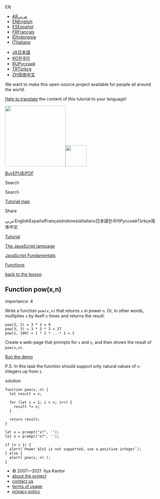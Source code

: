 EN

-   <a href="https://ar.javascript.info/task/pow" class="supported-langs__link"><span class="supported-langs__brief">AR</span><span class="supported-langs__title">عربي</span></a>
-   <a href="https://javascript.info/task/pow" class="supported-langs__link"><span class="supported-langs__brief">EN</span><span class="supported-langs__title">English</span></a>
-   <a href="https://es.javascript.info/task/pow" class="supported-langs__link"><span class="supported-langs__brief">ES</span><span class="supported-langs__title">Español</span></a>
-   <a href="https://fr.javascript.info/task/pow" class="supported-langs__link"><span class="supported-langs__brief">FR</span><span class="supported-langs__title">Français</span></a>
-   <a href="https://id.javascript.info/task/pow" class="supported-langs__link"><span class="supported-langs__brief">ID</span><span class="supported-langs__title">Indonesia</span></a>
-   <a href="https://it.javascript.info/task/pow" class="supported-langs__link"><span class="supported-langs__brief">IT</span><span class="supported-langs__title">Italiano</span></a>

<!-- -->

-   <a href="https://ja.javascript.info/task/pow" class="supported-langs__link"><span class="supported-langs__brief">JA</span><span class="supported-langs__title">日本語</span></a>
-   <a href="https://ko.javascript.info/task/pow" class="supported-langs__link"><span class="supported-langs__brief">KO</span><span class="supported-langs__title">한국어</span></a>
-   <a href="https://learn.javascript.ru/task/pow" class="supported-langs__link"><span class="supported-langs__brief">RU</span><span class="supported-langs__title">Русский</span></a>
-   <a href="https://tr.javascript.info/task/pow" class="supported-langs__link"><span class="supported-langs__brief">TR</span><span class="supported-langs__title">Türkçe</span></a>
-   <a href="https://zh.javascript.info/task/pow" class="supported-langs__link"><span class="supported-langs__brief">ZH</span><span class="supported-langs__title">简体中文</span></a>

We want to make this open-source project available for people all around the world.

[Help to translate](https://javascript.info/translate) the content of this tutorial to your language!

<a href="/" class="sitetoolbar__link sitetoolbar__link_logo"><img src="/img/sitetoolbar__logo_en.svg" class="sitetoolbar__logo sitetoolbar__logo_normal" role="presentation" width="200" /><img src="/img/sitetoolbar__logo_small_en.svg" class="sitetoolbar__logo sitetoolbar__logo_small" role="presentation" width="70" /></a>

<a href="/ebook" class="buy-book-button"><span class="buy-book-button__extra-text">Buy</span>EPUB/PDF</a>

Search

Search

<a href="/tutorial/map" class="map"><span class="map__text">Tutorial map</span></a>

<span class="share-icons__title">Share</span><a href="https://twitter.com/share?url=https%3A%2F%2Fjavascript.info%2Ftask%2Fpow" class="share share_tw"></a><a href="https://www.facebook.com/sharer/sharer.php?s=100&amp;p%5Burl%5D=https%3A%2F%2Fjavascript.info%2Ftask%2Fpow" class="share share_fb"></a>

عربيEnglishEspañolFrançaisIndonesiaItaliano日本語한국어РусскийTürkçe简体中文

<a href="/" class="breadcrumbs__link"><span class="breadcrumbs__hidden-text">Tutorial</span></a>

<a href="/js" class="breadcrumbs__link"><span>The JavaScript language</span></a>

<a href="/first-steps" class="breadcrumbs__link"><span>JavaScript Fundamentals</span></a>

<a href="/function-basics" class="breadcrumbs__link"><span>Functions</span></a>

<a href="/function-basics" class="task-single__back"><span>back to the lesson</span></a>

## Function pow(x,n)

<span class="task__importance" title="How important is the task, from 1 to 5">importance: 4</span>

Write a function `pow(x,n)` that returns `x` in power `n`. Or, in other words, multiplies `x` by itself `n` times and returns the result.

    pow(3, 2) = 3 * 3 = 9
    pow(3, 3) = 3 * 3 * 3 = 27
    pow(1, 100) = 1 * 1 * ...* 1 = 1

Create a web-page that prompts for `x` and `n`, and then shows the result of `pow(x,n)`.

[Run the demo](#)

P.S. In this task the function should support only natural values of `n`: integers up from `1`.

solution

<a href="#" class="toolbar__button toolbar__button_run" title="run"></a>

<a href="#" class="toolbar__button toolbar__button_edit" title="open in sandbox"></a>

    function pow(x, n) {
      let result = x;

      for (let i = 1; i < n; i++) {
        result *= x;
      }

      return result;
    }

    let x = prompt("x?", '');
    let n = prompt("n?", '');

    if (n < 1) {
      alert(`Power ${n} is not supported, use a positive integer`);
    } else {
      alert( pow(x, n) );
    }

-   © 2007—2021  Ilya Kantor
-   <a href="/about" class="page-footer__link">about the project</a>
-   <a href="/about#contact-us" class="page-footer__link">contact us</a>
-   <a href="/terms" class="page-footer__link">terms of usage</a>
-   <a href="/privacy" class="page-footer__link">privacy policy</a>
